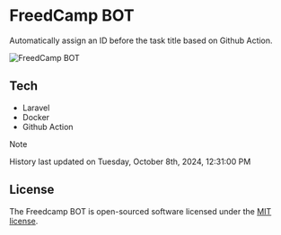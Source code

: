 # FreedCamp BOT

Automatically assign an ID before the task title based on Github Action.

![FreedCamp BOT](https://repository-images.githubusercontent.com/737932867/7d34798b-2680-471c-b089-a78a718d3d6a)

## Tech

- Laravel
- Docker
- Github Action

> [!NOTE]  
> History last updated on Tuesday, October 8th, 2024, 12:31:00 PM

## License

The Freedcamp BOT is open-sourced software licensed under the [MIT license](https://opensource.org/licenses/MIT).
